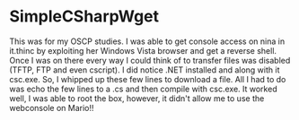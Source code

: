 # SimpleCSharpWget
This was for my OSCP studies.  I was able to get console access on nina in it.thinc by exploiting her Windows Vista browser and get a reverse shell.  Once I was on there every way I could think of to transfer files was disabled (TFTP, FTP and even cscript).  I did notice .NET installed and along with it csc.exe.  So, I whipped up these few lines to download a file.  All I had to do was echo the few lines to a .cs and then compile with csc.exe.  It worked well, I was able to root the box, however, it didn't allow me to use the webconsole on Mario!!
